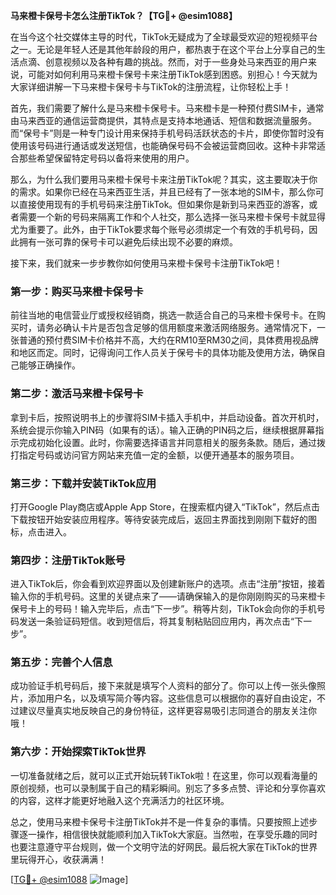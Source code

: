 **马来橙卡保号卡怎么注册TikTok？【TG💪+ @esim1088】**

在当今这个社交媒体主导的时代，TikTok无疑成为了全球最受欢迎的短视频平台之一。无论是年轻人还是其他年龄段的用户，都热衷于在这个平台上分享自己的生活点滴、创意视频以及各种有趣的挑战。然而，对于一些身处马来西亚的用户来说，可能对如何利用马来橙卡保号卡来注册TikTok感到困惑。别担心！今天就为大家详细讲解一下马来橙卡保号卡与TikTok的注册流程，让你轻松上手！

首先，我们需要了解什么是马来橙卡保号卡。马来橙卡是一种预付费SIM卡，通常由马来西亚的通信运营商提供，其特点是支持本地通话、短信和数据流量服务。而“保号卡”则是一种专门设计用来保持手机号码活跃状态的卡片，即使你暂时没有使用该号码进行通话或发送短信，也能确保号码不会被运营商回收。这种卡非常适合那些希望保留特定号码以备将来使用的用户。

那么，为什么我们要用马来橙卡保号卡来注册TikTok呢？其实，这主要取决于你的需求。如果你已经在马来西亚生活，并且已经有了一张本地的SIM卡，那么你可以直接使用现有的手机号码来注册TikTok。但如果你是新到马来西亚的游客，或者需要一个新的号码来隔离工作和个人社交，那么选择一张马来橙卡保号卡就显得尤为重要了。此外，由于TikTok要求每个账号必须绑定一个有效的手机号码，因此拥有一张可靠的保号卡可以避免后续出现不必要的麻烦。

接下来，我们就来一步步教你如何使用马来橙卡保号卡注册TikTok吧！

### 第一步：购买马来橙卡保号卡

前往当地的电信营业厅或授权经销商，挑选一款适合自己的马来橙卡保号卡。在购买时，请务必确认卡片是否包含足够的信用额度来激活网络服务。通常情况下，一张普通的预付费SIM卡价格并不高，大约在RM10至RM30之间，具体费用视品牌和地区而定。同时，记得询问工作人员关于保号卡的具体功能及使用方法，确保自己能够正确操作。

### 第二步：激活马来橙卡保号卡

拿到卡后，按照说明书上的步骤将SIM卡插入手机中，并启动设备。首次开机时，系统会提示你输入PIN码（如果有的话）。输入正确的PIN码之后，继续根据屏幕指示完成初始化设置。此时，你需要选择语言并同意相关的服务条款。随后，通过拨打指定号码或访问官方网站来充值一定的金额，以便开通基本的服务项目。

### 第三步：下载并安装TikTok应用

打开Google Play商店或Apple App Store，在搜索框内键入“TikTok”，然后点击下载按钮开始安装应用程序。等待安装完成后，返回主界面找到刚刚下载好的图标，点击进入。

### 第四步：注册TikTok账号

进入TikTok后，你会看到欢迎界面以及创建新账户的选项。点击“注册”按钮，接着输入你的手机号码。这里的关键点来了——请确保输入的是你刚刚购买的马来橙卡保号卡上的号码！输入完毕后，点击“下一步”。稍等片刻，TikTok会向你的手机号码发送一条验证码短信。收到短信后，将其复制粘贴回应用内，再次点击“下一步”。

### 第五步：完善个人信息

成功验证手机号码后，接下来就是填写个人资料的部分了。你可以上传一张头像照片，添加用户名，以及填写简介等内容。这些信息可以根据你的喜好自由设定，不过建议尽量真实地反映自己的身份特征，这样更容易吸引志同道合的朋友关注你哦！

### 第六步：开始探索TikTok世界

一切准备就绪之后，就可以正式开始玩转TikTok啦！在这里，你可以观看海量的原创视频，也可以录制属于自己的精彩瞬间。别忘了多多点赞、评论和分享你喜欢的内容，这样才能更好地融入这个充满活力的社区环境。

总之，使用马来橙卡保号卡注册TikTok并不是一件复杂的事情。只要按照上述步骤逐一操作，相信很快就能顺利加入TikTok大家庭。当然啦，在享受乐趣的同时也要注意遵守平台规则，做一个文明守法的好网民。最后祝大家在TikTok的世界里玩得开心，收获满满！

[[TG💪+ @esim1088](https://t.me/s/esim1088) ![Image](https://i.postimg.cc/4NQfJmqS/Snipaste-2025-05-13-00-14-12.png)]